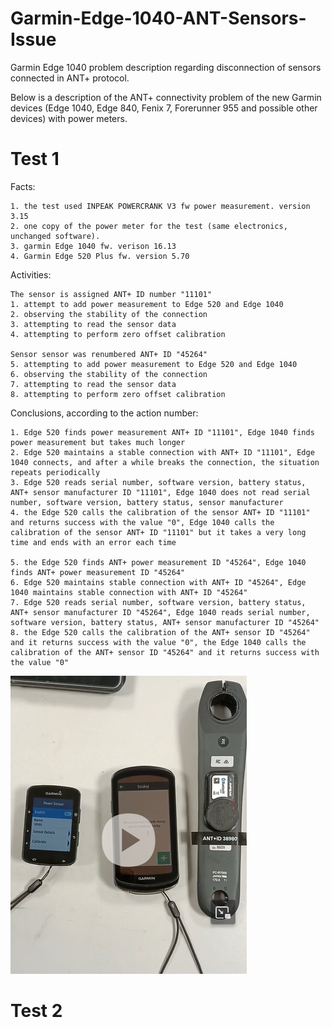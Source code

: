 
# Garmin-Edge-1040-ANT-Sensors-Issue

Garmin Edge 1040 problem description regarding disconnection of sensors connected in ANT+ protocol.

Below is a description of the ANT+ connectivity problem of the new Garmin devices (Edge 1040, Edge 840, Fenix 7, Forerunner 955 and possible other devices) with power meters.

# Test 1

Facts:
    
    1. the test used INPEAK POWERCRANK V3 fw power measurement. version 3.15
    2. one copy of the power meter for the test (same electronics, unchanged software). 
    3. garmin Edge 1040 fw. verison 16.13
    4. Garmin Edge 520 Plus fw. version 5.70

Activities:

    The sensor is assigned ANT+ ID number "11101"
    1. attempt to add power measurement to Edge 520 and Edge 1040 
    2. observing the stability of the connection 
    3. attempting to read the sensor data
    4. attempting to perform zero offset calibration
    
    Sensor sensor was renumbered ANT+ ID "45264"
    5. attempting to add power measurement to Edge 520 and Edge 1040 
    6. observing the stability of the connection 
    7. attempting to read the sensor data
    8. attempting to perform zero offset calibration

Conclusions, according to the action number:
    
    1. Edge 520 finds power measurement ANT+ ID "11101", Edge 1040 finds power measurement but takes much longer 
    2. Edge 520 maintains a stable connection with ANT+ ID "11101", Edge 1040 connects, and after a while breaks the connection, the situation repeats periodically
    3. Edge 520 reads serial number, software version, battery status, ANT+ sensor manufacturer ID "11101", Edge 1040 does not read serial number, software version, battery status, sensor manufacturer 
    4. the Edge 520 calls the calibration of the sensor ANT+ ID "11101" and returns success with the value "0", Edge 1040 calls the calibration of the sensor ANT+ ID "11101" but it takes a very long time and ends with an error each time 

    5. the Edge 520 finds ANT+ power measurement ID "45264", Edge 1040 finds ANT+ power measurement ID "45264"
    6. Edge 520 maintains stable connection with ANT+ ID "45264", Edge 1040 maintains stable connection with ANT+ ID "45264"
    7. Edge 520 reads serial number, software version, battery status, ANT+ sensor manufacturer ID "45264", Edge 1040 reads serial number, software version, battery status, ANT+ sensor manufacturer ID "45264"
    8. the Edge 520 calls the calibration of the ANT+ sensor ID "45264" and it returns success with the value "0", the Edge 1040 calls the calibration of the ANT+ sensor ID "45264" and it returns success with the value "0"

<a href="https://www.dropbox.com/s/0glv9oq6ury0g5t/VID20230116152940.mp4?dl=0"><img src=images/scrsht_1.png></a>
    

# Test 2
